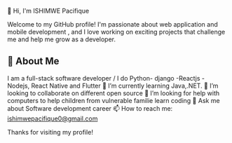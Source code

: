 👋 Hi, I'm ISHIMWE Pacifique

Welcome to my GitHub profile! I'm passionate about web application and mobile development , and I love working on exciting projects that challenge me and help me grow as a developer. 

## 🚀 About Me
I am a full-stack software developer / I do Python- django -Reactjs - Nodejs, React Native and Flutter
🌱 I’m currently learning Java,.NET.
👯 I’m looking to collaborate on different open source
🤔 I’m looking for help with computers to help children from vulnerable familie learn coding
💬 Ask me about Software development career
📫 How to reach me: ishimwepacifique0@gmail.com


Thanks for visiting my profile!
